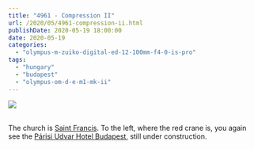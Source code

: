 ```yaml
---
title: "4961 - Compression II"
url: /2020/05/4961-compression-ii.html
publishDate: 2020-05-19 18:00:00
date: 2020-05-19
categories: 
  - "olympus-m-zuiko-digital-ed-12-100mm-f4-0-is-pro"
tags: 
  - "hungary"
  - "budapest"
  - "olympus-om-d-e-m1-mk-ii"
---
```

<div class="container">
<div class="center"><a target="_blank" href="https://d25zfm9zpd7gm5.cloudfront.net/1200x1200/2018/20180521_120746_lr.jpg"><img class="webfeedsFeaturedVisual" src="https://d25zfm9zpd7gm5.cloudfront.net/0600x0600/2018/20180521_120746_lr.jpg" /></a></div>
</div>
<br />

The church is [Saint
Francis](https://blog.andreas-manessinger.info/2020/03/4907-saint-francis-church-i.html).
To the left, where the red crane is, you again see the [Párisi Udvar
Hotel
Budapest](https://www.hyatt.com/en-US/hotel/hungary/parisi-udvar-hotel/budub?src=corp_lclb_gmb_seo_eame_budub),
still under construction.